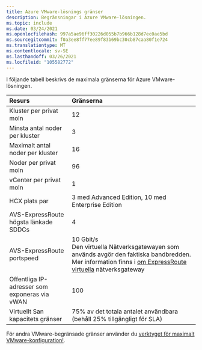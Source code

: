 ```yaml
---
title: Azure VMware-lösnings gränser
description: Begränsningar i Azure VMware-lösningen.
ms.topic: include
ms.date: 03/24/2021
ms.openlocfilehash: 997a5ae96ff30226d055b7b966b128d7ec0ae5bd
ms.sourcegitcommit: f0a3ee8ff77ee89f83b69bc30cb87caa80f1e724
ms.translationtype: MT
ms.contentlocale: sv-SE
ms.lasthandoff: 03/26/2021
ms.locfileid: "105582772"
---
```

<!-- Used in /azure/azure-resource-manager/management/azure-subscription-service-limits.md -->

I följande tabell beskrivs de maximala gränserna för Azure VMware-lösningen.

| **Resurs** | **Gränserna** |
| :-- | :-- |
| Kluster per privat moln | 12 |
| Minsta antal noder per kluster | 3 |
| Maximalt antal noder per kluster | 16 |
| Noder per privat moln | 96 |
| vCenter per privat moln | 1  |
| HCX plats par | 3 med Advanced Edition, 10 med Enterprise Edition |
| AVS-ExpressRoute högsta länkade SDDCs | 4 |
| AVS-ExpressRoute portspeed | 10 Gbit/s<br />Den virtuella Nätverksgatewayen som används avgör den faktiska bandbredden. Mer information finns i [om ExpressRoute virtuella](../../expressroute/expressroute-about-virtual-network-gateways.md) nätverksgateway | 
| Offentliga IP-adresser som exponeras via vWAN | 100 |
| Virtuellt San kapacitets gränser | 75% av det totala antalet användbara (behåll 25% tillgängligt för SLA)  |

För andra VMware-begränsade gränser använder du [verktyget för maximalt VMware-konfiguration!](https://configmax.vmware.com/).
